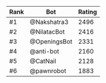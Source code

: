 Rank|Bot|Rating
---|---|---
#1|@Nakshatra3|2496
#2|@NilatacBot|2416
#3|@OpeningsBot|2331
#4|@anti-bot|2160
#5|@CatNail|2128
#6|@pawnrobot|1883
